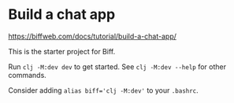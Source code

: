 # Build a chat app #

<https://biffweb.com/docs/tutorial/build-a-chat-app/>

This is the starter project for Biff.

Run `clj -M:dev dev` to get started. See `clj -M:dev --help` for other commands.

Consider adding `alias biff='clj -M:dev'` to your `.bashrc`.
